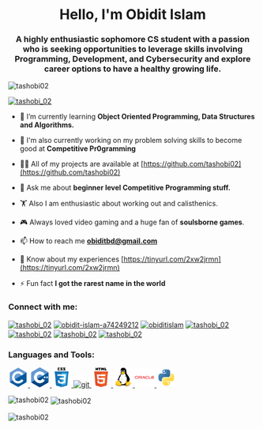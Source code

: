 <h1 align="center">Hello, I'm Obidit Islam</h1>  
<h3 align="center">A highly enthusiastic sophomore CS student with a passion who is seeking opportunities to leverage skills involving Programming, Development, and Cybersecurity and explore career options to have a healthy growing life.</h3>  
  
<p align="left"> <img src="https://komarev.com/ghpvc/?username=tashobi02&label=Profile%20views&color=0e75b6&style=flat" alt="tashobi02" /> </p>  
  
<p align="left"> <a href="https://twitter.com/tashobi_02" target="blank"><img src="https://img.shields.io/twitter/follow/tashobi_02?logo=twitter&style=for-the-badge" alt="tashobi_02" /></a> </p>  
  
- 🌱 I’m currently learning **Object Oriented Programming, Data Structures and Algorithms.** 

* 🌱 I'm also currently working on my problem solving skills to become good at **Competitive Pr0gramming**

- 👨‍💻 All of my projects are available at [https://github.com/tashobi02](https://github.com/tashobi02)  
  
- 💬 Ask me about **beginner level Competitive Programming stuff.** 

- 🏋️ Also I am enthusiastic about working out and calisthenics. 

- 🎮 Always loved video gaming and a huge fan of **soulsborne games**.
  
- 📫 How to reach me **obiditbd@gmail.com**  
  
- 📄 Know about my experiences [https://tinyurl.com/2xw2jrmn](https://tinyurl.com/2xw2jrmn)  
  
- ⚡ Fun fact **I got the rarest name in the world**  
  
<h3 align="left">Connect with me:</h3>  
<p align="left">  
<a href="https://twitter.com/tashobi_02" target="blank"><img align="center" src="https://raw.githubusercontent.com/rahuldkjain/github-profile-readme-generator/master/src/images/icons/Social/twitter.svg" alt="tashobi_02" height="30" width="40" /></a>  
<a href="https://linkedin.com/in/obidit-islam-a74249212" target="blank"><img align="center" src="https://raw.githubusercontent.com/rahuldkjain/github-profile-readme-generator/master/src/images/icons/Social/linked-in-alt.svg" alt="obidit-islam-a74249212" height="30" width="40" /></a>  
<a href="https://fb.com/obiditislam" target="blank"><img align="center" src="https://raw.githubusercontent.com/rahuldkjain/github-profile-readme-generator/master/src/images/icons/Social/facebook.svg" alt="obiditislam" height="30" width="40" /></a>  
<a href="https://instagram.com/tashobi_02" target="blank"><img align="center" src="https://raw.githubusercontent.com/rahuldkjain/github-profile-readme-generator/master/src/images/icons/Social/instagram.svg" alt="tashobi_02" height="30" width="40" /></a>  
<a href="https://www.codechef.com/users/tashobi_02" target="blank"><img align="center" src="https://cdn.jsdelivr.net/npm/simple-icons@3.1.0/icons/codechef.svg" alt="tashobi_02" height="30" width="40" /></a>  
<a href="https://codeforces.com/profile/tashobi_02" target="blank"><img align="center" src="https://raw.githubusercontent.com/rahuldkjain/github-profile-readme-generator/master/src/images/icons/Social/codeforces.svg" alt="tashobi_02" height="30" width="40" /></a>  
<a href="https://www.leetcode.com/tashobi_02" target="blank"><img align="center" src="https://raw.githubusercontent.com/rahuldkjain/github-profile-readme-generator/master/src/images/icons/Social/leet-code.svg" alt="tashobi_02" height="30" width="40" /></a>  
  
<h3 align="left">Languages and Tools:</h3>  
<p align="left"> <a href="https://www.cprogramming.com/" target="_blank" rel="noreferrer"> <img src="https://raw.githubusercontent.com/devicons/devicon/master/icons/c/c-original.svg" alt="c" width="40" height="40"/> </a> <a href="https://www.w3schools.com/cpp/" target="_blank" rel="noreferrer"> <img src="https://raw.githubusercontent.com/devicons/devicon/master/icons/cplusplus/cplusplus-original.svg" alt="cplusplus" width="40" height="40"/> </a> <a href="https://www.w3schools.com/css/" target="_blank" rel="noreferrer"> <img src="https://raw.githubusercontent.com/devicons/devicon/master/icons/css3/css3-original-wordmark.svg" alt="css3" width="40" height="40"/> </a> <a href="https://git-scm.com/" target="_blank" rel="noreferrer"> <img src="https://www.vectorlogo.zone/logos/git-scm/git-scm-icon.svg" alt="git" width="40" height="40"/> </a> <a href="https://www.w3.org/html/" target="_blank" rel="noreferrer"> <img src="https://raw.githubusercontent.com/devicons/devicon/master/icons/html5/html5-original-wordmark.svg" alt="html5" width="40" height="40"/> </a> <a href="https://www.linux.org/" target="_blank" rel="noreferrer"> <img src="https://raw.githubusercontent.com/devicons/devicon/master/icons/linux/linux-original.svg" alt="linux" width="40" height="40"/> </a> <a href="https://www.oracle.com/" target="_blank" rel="noreferrer"> <img src="https://raw.githubusercontent.com/devicons/devicon/master/icons/oracle/oracle-original.svg" alt="oracle" width="40" height="40"/> </a> <a href="https://www.python.org" target="_blank" rel="noreferrer"> <img src="https://raw.githubusercontent.com/devicons/devicon/master/icons/python/python-original.svg" alt="python" width="40" height="40"/> </a> </p>  
  
<p><img align="left" src="https://github-readme-stats.vercel.app/api/top-langs?username=tashobi02&show_icons=true&locale=en&layout=compact" alt="tashobi02" /></p>  
  
<p>&nbsp;<img align="center" src="https://github-readme-stats.vercel.app/api?username=tashobi02&show_icons=true&locale=en" alt="tashobi02" /></p>  
  
<p><img align="center" src="https://github-readme-streak-stats.herokuapp.com/?user=tashobi02&" alt="tashobi02" /></p>
